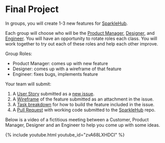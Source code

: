 # Final Project

In groups, you will create 1-3 new features for [SparkleHub][sparklehub].

Each group will choose who will be the [Product Manager][product-manager],
[Designer][designer], and [Engineer][engineer]. You will have an opportunity to
rotate roles each class. You will work together to try out each of these roles
and help each other improve.

Group Roles:

- Product Manager: comes up with new feature
- Designer: comes up with a wireframe of that feature
- Engineer: fixes bugs, implements feature

Your team will submit:

1. A [User Story][user-story] submitted as a [new issue][issue].
1. A [Wireframe][wireframe] of the feature submitted as an attachment in the issue.
1. A [Task breakdown][tasks] for how to build the feature included in the issue.
1. A [Pull Request][pull-request] with working code submitted to the [SparkleHub][sparklehub] repo.

Below is a video of a fictitious meeting between a Customer,
Product Manager, Designer and an Engineer to help you come up with some ideas.

{% include youtube.html youtube_id="zvA68LXHDCI" %}

[designer]: ./../../roles/designer.html
[engineer]: ./../../roles/software-engineer.html
[issue]: https://github.com/CodeChica/SparkleHub/issues/new
[product-manager]: ./../../roles/product-manager.html
[pull-request]: https://github.com/CodeChica/SparkleHub/compare
[sparklehub]: https://github.com/CodeChica/SparkleHub
[tasks]: ./../../roles/engineer.html#task-breakdown
[user-story]: ./../../roles/product-manager.html#user-stories
[wireframe]: ./../../roles/designer.html#what-is-a-wireframe
